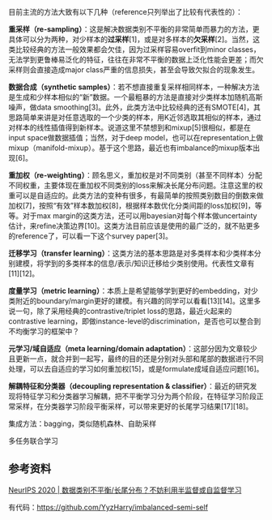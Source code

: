 

目前主流的方法大致有以下几种（reference只列举出了比较有代表性的）：

**重采样（re-sampling）**：这是解决数据类别不平衡的非常简单而暴力的方法，更具体可以分为两种，对少样本的**过采样**[1\]，或是对多样本的**欠采样**[2\]。当然，这类比较经典的方法一般效果都会欠佳，因为过采样容易overfit到minor classes，无法学到更鲁棒易泛化的特征，往往在非常不平衡的数据上泛化性能会更差；而欠采样则会直接造成major class严重的信息损失，甚至会导致欠拟合的现象发生。

**数据合成（synthetic samples）**：若不想直接重复采样相同样本，一种解决方法是生成和少样本相似的“新”数据。一个最粗暴的方法是直接对少类样本加随机高斯噪声，做data smoothing[3\]。此外，此类方法中比较经典的还有SMOTE[4\]，其思路简单来讲是对任意选取的一个少类的样本，用K近邻选取其相似的样本，通过对样本的线性插值得到新样本。说道这里不禁想到和mixup[5\]很相似，都是在input space做数据插值；当然，对于deep model，也可以在representation上做mixup（manifold-mixup）。基于这个思路，最近也有imbalance的mixup版本出现[6\]。

**重加权（re-weighting）**：顾名思义，重加权是对不同类别（甚至不同样本）分配不同权重，主要体现在重加权不同类别的loss来解决长尾分布问题。注意这里的权重可以是自适应的。此类方法的变种有很多，有最简单的按照类别数目的倒数来做加权[7\]，按照“有效”样本数加权[8\]，根据样本数优化分类间距的loss加权[9\]，等等。对于max margin的这类方法，还可以用bayesian对每个样本做uncertainty估计，来refine决策边界[10\]。这类方法目前应该是使用的最广泛的，就不贴更多的reference了，可以看一下这个survey paper[3\]。

**迁移学习（transfer learning）**：这类方法的基本思路是对多类样本和少类样本分别建模，将学到的多类样本的信息/表示/知识迁移给少类别使用。代表性文章有[11\][12\]。

**度量学习（metric learning）**：本质上是希望能够学到更好的embedding，对少类附近的boundary/margin更好的建模。有兴趣的同学可以看看[13]\[14]。这里多说一句，除了采用经典的contrastive/triplet loss的思路，最近火起来的contrastive learning，即做instance-level的discrimination，是否也可以整合到不均衡学习的框架中？

**元学习/域自适应（meta learning/domain adaptation）**：这部分因为文章较少且更新一点，就合并到一起写，最终的目的还是分别对头部和尾部的数据进行不同处理，可以去自适应的学习如何重加权[15]，或是formulate成域自适应问题[16]。

**解耦特征和分类器（decoupling representation & classifier）**：最近的研究发现将特征学习和分类器学习解耦，把不平衡学习分为两个阶段，在特征学习阶段正常采样，在分类器学习阶段平衡采样，可以带来更好的长尾学习结果[17\][18]。

集成方法：bagging，类似随机森林、自助采样

多任务联合学习



## 参考资料

[NeurIPS 2020 | 数据类别不平衡/长尾分布？不妨利用半监督或自监督学习](https://zhuanlan.zhihu.com/p/259710601)

有代码：https://github.com/YyzHarry/imbalanced-semi-self

